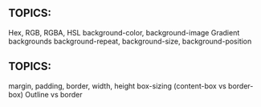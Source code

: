 ## TOPICS: 
Hex, RGB, RGBA, HSL
background-color, background-image
Gradient backgrounds
background-repeat, background-size, background-position


## TOPICS: 
margin, padding, border, width, height
box-sizing (content-box vs border-box)
Outline vs border
